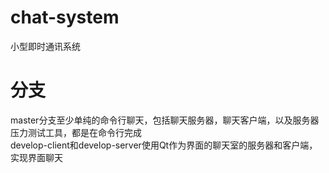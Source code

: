 # chat-system
小型即时通讯系统
# 分支
master分支至少单纯的命令行聊天，包括聊天服务器，聊天客户端，以及服务器压力测试工具，都是在命令行完成<br>
develop-client和develop-server使用Qt作为界面的聊天室的服务器和客户端，实现界面聊天
